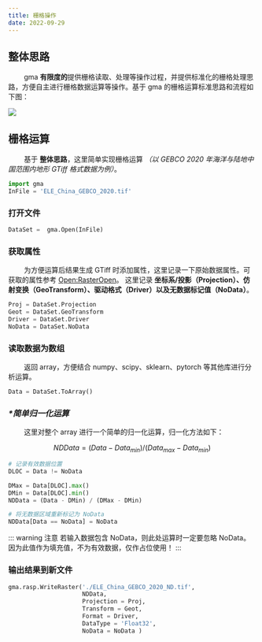 ```yaml
---
title: 栅格操作
date: 2022-09-29
---
```


## 整体思路

&emsp;&emsp; gma **有限度的**提供栅格读取、处理等操作过程，并提供标准化的栅格处理思路，方便自主进行栅格数据运算等操作。基于 gma 的栅格运算标准思路和流程如下图：

![](/images/RasterOperation.svg)

## 栅格运算

&emsp;&emsp; 基于 **整体思路**，这里简单实现栅格运算 *（以 GEBCO 2020 年海洋与陆地中国范围内地形 GTiff 格式数据为例）*。

```python
import gma
InFile = 'ELE_China_GEBCO_2020.tif'
```
### 打开文件

```python
DataSet =  gma.Open(InFile)
```
### 获取属性

&emsp;&emsp; 为方便运算后结果生成 GTiff 时添加属性，这里记录一下原始数据属性。可获取的属性参考 [Open:RasterOpen](/UserGuide/other/RasterOpen.html)。
这里记录 **坐标系/投影（Projection）、仿射变换（GeoTransform）、驱动格式（Driver）以及无数据标记值（NoData）**。

```python
Proj = DataSet.Projection
Geot = DataSet.GeoTransform
Driver = DataSet.Driver 
NoData = DataSet.NoData 
```
### 读取数据为数组

&emsp;&emsp; 返回 array，方便结合 numpy、scipy、sklearn、pytorch 等其他库进行分析运算。

```python
Data = DataSet.ToArray()
```
### *\*简单归一化运算*

&emsp;&emsp; 这里对整个 array 进行一个简单的归一化运算，归一化方法如下：

$$NDData  = (Data - Data_{min}) / (Data_{max} - Data_{min})$$ 

```python
# 记录有效数据位置
DLOC = Data != NoData 

DMax = Data[DLOC].max()
DMin = Data[DLOC].min()
NDData = (Data - DMin) / (DMax - DMin)

# 将无数据区域重新标记为 NoData
NDData[Data == NoData] = NoData
```
::: warning 注意
若输入数据包含 NoData，则此处运算时一定要忽略 NoData。因为此值作为填充值，不为有效数据，仅作占位使用！
:::

### 输出结果到新文件

```python
gma.rasp.WriteRaster('./ELE_China_GEBCO_2020_ND.tif', 
                     NDData,
                     Projection = Proj, 
                     Transform = Geot,
                     Format = Driver,
                     DataType = 'Float32', 
                     NoData = NoData )
```



